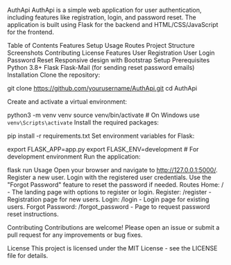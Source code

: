 AuthApi
AuthApi is a simple web application for user authentication, including features like registration, login, and password reset. The application is built using Flask for the backend and HTML/CSS/JavaScript for the frontend.

Table of Contents
Features
Setup
Usage
Routes
Project Structure
Screenshots
Contributing
License
Features
User Registration
User Login
Password Reset
Responsive design with Bootstrap
Setup
Prerequisites
Python 3.8+
Flask
Flask-Mail (for sending reset password emails)
Installation
Clone the repository:

git clone https://github.com/yourusername/AuthApi.git
cd AuthApi

Create and activate a virtual environment:

python3 -m venv venv
source venv/bin/activate  # On Windows use `venv\Scripts\activate`
Install the required packages:

pip install -r requirements.txt
Set environment variables for Flask:

export FLASK_APP=app.py
export FLASK_ENV=development  # For development environment
Run the application:

flask run
Usage
Open your browser and navigate to http://127.0.0.1:5000/.
Register a new user.
Login with the registered user credentials.
Use the "Forgot Password" feature to reset the password if needed.
Routes
Home: / - The landing page with options to register or login.
Register: /register - Registration page for new users.
Login: /login - Login page for existing users.
Forgot Password: /forgot_password - Page to request password reset instructions.

Contributing
Contributions are welcome! Please open an issue or submit a pull request for any improvements or bug fixes.

License
This project is licensed under the MIT License - see the LICENSE file for details.
